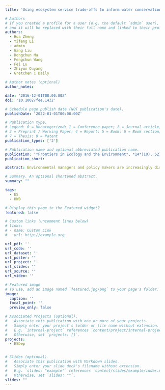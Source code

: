 ```yaml
---
title: 'Using ecosystem service trade-offs to inform water conservation policies and management practices'

# Authors
# If you created a profile for a user (e.g. the default `admin` user), write the username (folder name) here
# and it will be replaced with their full name and linked to their profile.
authors:
  - Hua Zheng
  - Yifeng Li
  - admin
  - Gang Liu
  - Dongchun Ma
  - Fengchun Wang
  - Fei Lu
  - Zhiyun Ouyang
  - Gretchen C Daily

# Author notes (optional)
author_notes:

date: '2016-12-01T00:00:00Z'
doi: '10.1002/fee.1432'

# Schedule page publish date (NOT publication's date).
publishDate: '2022-01-01T00:00:00Z'

# Publication type.
# Legend: 0 = Uncategorized; 1 = Conference paper; 2 = Journal article;
# 3 = Preprint / Working Paper; 4 = Report; 5 = Book; 6 = Book section;
# 7 = Thesis; 8 = Patent
publication_types: ['2']

# Publication name and optional abbreviated publication name.
publication: '*Frontiers in Ecology and the Environment*, *14*(10), 527-532'
publication_short: 

abstract: Environmental managers and policy makers are increasingly discussing trade-offs between ecosystem services, but few studies have analyzed these trade-offs with a view to informing land-use planning. Using specialized models, we quantify ecosystem services in several land-use scenarios relative to actual land-use change over a 9-year period. These scenarios were developed in an effort to maintain agricultural production while improving water quality and increasing water quantity in the watershed of the Miyun Reservoir, the only source of surface water currently available for domestic use in Beijing, China. Within the watershed, from 2000 to 2009, forest cover and urban area increased by 33% and 280%, while water provision and water purification services declined by 9% and 27%, respectively. Under a hybrid scenario of agricultural expansion with riparian grassland buffers, three services – water provision, water purification, and sediment retention – as well as agricultural production all improved as compared with 2009 levels. Riparian grassland protection zones, seldom used in China, can effectively resolve trade-offs among multiple ecosystem services and are now being considered and implemented in several locations.

# Summary. An optional shortened abstract.
summary: ""

tags: 
  - ES 
  - HWB

# Display this page in the Featured widget?
featured: false

# Custom links (uncomment lines below)
# links:
# - name: Custom Link
#   url: http://example.org

url_pdf: ''
url_code: ''
url_dataset: ''
url_poster: ''
url_project: ''
url_slides: ''
url_source: ''
url_video: ''

# Featured image
# To use, add an image named `featured.jpg/png` to your page's folder.
image:
  caption: ''
  focal_point: ''
  preview_only: false

# Associated Projects (optional).
#   Associate this publication with one or more of your projects.
#   Simply enter your project's folder or file name without extension.
#   E.g. `internal-project` references `content/project/internal-project/index.md`.
#   Otherwise, set `projects: []`.
projects:
  - ESDep


# Slides (optional).
#   Associate this publication with Markdown slides.
#   Simply enter your slide deck's filename without extension.
#   E.g. `slides: "example"` references `content/slides/example/index.md`.
#   Otherwise, set `slides: ""`.
slides: ""
---
```


